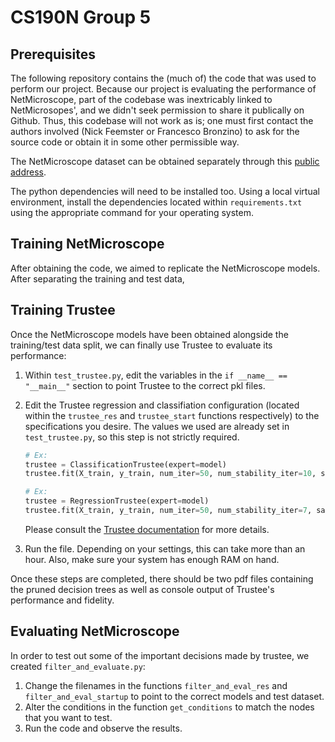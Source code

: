 # CS190N Group 5

## Prerequisites

The following repository contains the (much of) the code that was used to perform our project. Because our project is evaluating the 
performance of NetMicroscope, part of the codebase was inextricably linked to NetMicrosopes', and we didn't seek permission 
to share it publically on Github. Thus, this codebase will not work as is; one must first contact the authors involved 
(Nick Feemster or Francesco Bronzino) to ask for the source code or obtain it in some other permissible way.

The NetMicroscope dataset can be obtained separately through this [public address](https://fbronzino.com/projects/vinference/).

The python dependencies will need to be installed too. Using a local virtual environment, install the dependencies located within `requirements.txt` using the appropriate command for your operating system.

## Training NetMicroscope

After obtaining the code, we aimed to replicate the NetMicroscope models. After separating the training and test data, 

## Training Trustee

Once the NetMicroscope models have been obtained alongside the training/test data split, we can finally use Trustee to evaluate its performance: 
1. Within `test_trustee.py`, edit the variables in the `if __name__ == "__main__"` section to point Trustee to the correct pkl files. 
2. Edit the Trustee regression and classifiation configuration (located within the `trustee_res` and `trustee_start` functions respectively) to the specifications you desire. The values we used are already set in `test_trustee.py`, so this step is not strictly required.

    ```py
    # Ex:
    trustee = ClassificationTrustee(expert=model)
    trustee.fit(X_train, y_train, num_iter=50, num_stability_iter=10, samples_size=0.2, verbose=True)

    # Ex:
    trustee = RegressionTrustee(expert=model)
    trustee.fit(X_train, y_train, num_iter=50, num_stability_iter=7, samples_size=0.2, verbose=True)
    ```

    Please consult the [Trustee documentation](https://trusteeml.github.io) for more details.
3. Run the file. Depending on your settings, this can take more than an hour. Also, make sure your system has enough RAM on hand.

Once these steps are completed, there should be two pdf files containing the pruned decision trees as well as console output of Trustee's performance and fidelity.

## Evaluating NetMicroscope

In order to test out some of the important decisions made by trustee, we created `filter_and_evaluate.py`:

1. Change the filenames in the functions `filter_and_eval_res` and `filter_and_eval_startup` to point to the correct models and test dataset.
2. Alter the conditions in the function `get_conditions` to match the nodes that you want to test. 
3. Run the code and observe the results.

